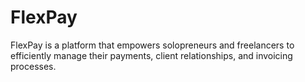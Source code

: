 # FlexPay
FlexPay is a platform that empowers solopreneurs and freelancers to efficiently manage their payments, client relationships, and invoicing processes.

